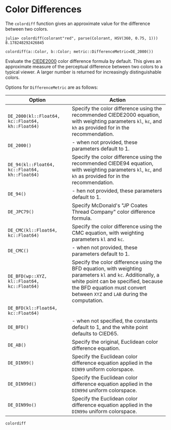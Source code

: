 # Color Differences

The `colordiff` function gives an approximate value for the difference between two colors.

```jldoctest example; setup = :(using Colors)
julia> colordiff(colorant"red", parse(Colorant, HSV(360, 0.75, 1)))
8.178248292426845
```

`colordiff(a::Color, b::Color; metric::DifferenceMetric=DE_2000())`

Evaluate the [CIEDE2000](http://en.wikipedia.org/wiki/Color_difference#CIEDE2000) color difference formula by default. This gives an approximate measure of the perceptual difference between two colors to a typical viewer. A larger number is returned for increasingly distinguishable colors.

Options for `DifferenceMetric` are as follows:

| Option                                                 | Action                                        |
| ----------                                             | -------                                       |
|`DE_2000(kl::Float64, kc::Float64, kh::Float64)`        | Specify the color difference using the recommended CIEDE2000 equation, with weighting parameters `kl`, `kc`, and `kh` as provided for in the recommendation.|
|`DE_2000()`                                             | - when not provided, these parameters default to 1.                                                                                                         |
|`DE_94(kl::Float64, kc::Float64, kh::Float64)`          | Specify the color difference using the recommended CIEDE94 equation, with weighting parameters `kl`, `kc`, and `kh` as provided for in the recommendation.  |
|`DE_94()`                                               | - hen not provided, these parameters default to 1.                                                                                                          |
|`DE_JPC79()`                                            | Specify McDonald's "JP Coates Thread Company" color difference formula.                                                                                     |
|`DE_CMC(kl::Float64, kc::Float64)`                      | Specify the color difference using the CMC equation, with weighting parameters `kl` and `kc`.                                                               |
|`DE_CMC()`                                              | - when not provided, these parameters default to 1.                                                                                                         |
|`DE_BFD(wp::XYZ, kl::Float64, kc::Float64)`             | Specify the color difference using the BFD equation, with weighting parameters `kl` and `kc`. Additionally, a white point can be specified, because the BFD equation must convert between `XYZ` and `LAB` during the computation.|
|`DE_BFD(kl::Float64, kc::Float64)`                      |                                                                   |
|`DE_BFD()`                                              | - when not specified, the constants default to 1, and the white point defaults to CIED65.                                                                   |
|`DE_AB()`                                               | Specify the original, Euclidean color difference equation.                                                                                                  |
|`DE_DIN99()`                                            | Specify the Euclidean color difference equation applied in the `DIN99` uniform colorspace.                                                                 |
|`DE_DIN99d()`                                           | Specify the Euclidean color difference equation applied in the `DIN99d` uniform colorspace.                                                                 |
|`DE_DIN99o()`                                           | Specify the Euclidean color difference equation applied in the `DIN99o` uniform colorspace.                                                                 |

```@docs
colordiff
```
